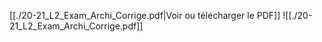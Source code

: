 ﻿[[./20-21_L2_Exam_Archi_Corrige.pdf|Voir ou télécharger le PDF]]
![[./20-21_L2_Exam_Archi_Corrige.pdf]]
